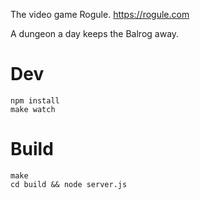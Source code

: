 The video game Rogule. <https://rogule.com>

A dungeon a day keeps the Balrog away.

# Dev

```
npm install
make watch
```

# Build

```
make
cd build && node server.js
```
